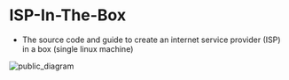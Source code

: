 # ISP-In-The-Box
* The source code and guide to create an internet service provider (ISP) in a box (single linux machine)


![public_diagram](https://github.com/jaber-the-great/ISP-In-The-Box/assets/78180441/540d739f-ec4c-4559-9606-1b8e7a0c4102)


